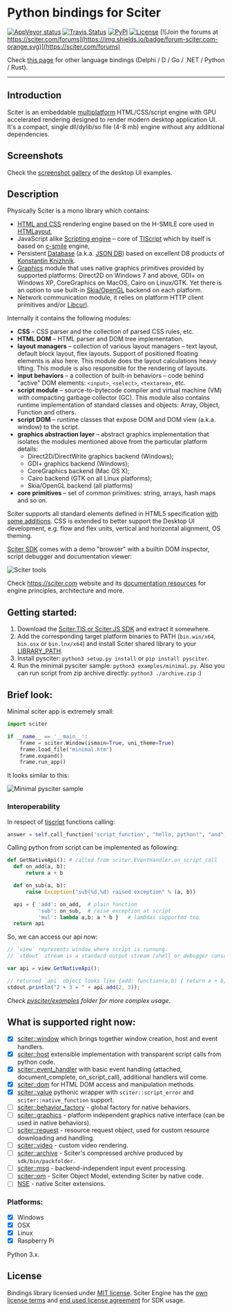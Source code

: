 # Python bindings for Sciter

[![AppVeyor status](https://ci.appveyor.com/api/projects/status/rphv883klffw9em9/branch/master?svg=true)](https://ci.appveyor.com/project/pravic/pysciter)
[![Travis Status](https://www.travis-ci.com/sciter-sdk/pysciter.svg?branch=master)](https://www.travis-ci.com/sciter-sdk/pysciter)
[![PyPI](https://img.shields.io/pypi/v/pysciter.svg)](https://pypi.python.org/pypi/PySciter)
[![License](https://img.shields.io/pypi/l/pysciter.svg)](https://pypi.python.org/pypi/PySciter)
[![Join the forums at https://sciter.com/forums](https://img.shields.io/badge/forum-sciter.com-orange.svg)](https://sciter.com/forums)

Check [this page](https://sciter.com/developers/sciter-sdk-bindings/) for other language bindings (Delphi / D / Go / .NET / Python / Rust).

----


## Introduction

Sciter is an embeddable [multiplatform](https://sciter.com/sciter/crossplatform/) HTML/CSS/script engine with GPU accelerated rendering designed to render modern desktop application UI. It's a compact, single dll/dylib/so file (4-8 mb) engine without any additional dependencies.


## Screenshots

Check the [screenshot gallery](https://github.com/oskca/sciter#sciter-desktop-ui-examples) of the desktop UI examples.


## Description

Physically Sciter is a mono library which contains:

* [HTML and CSS](https://sciter.com/developers/for-web-programmers/) rendering engine based on the H-SMILE core used in [HTMLayout](https://terrainformatica.com/a-homepage-section/htmlayout/),
* JavaScript alike [Scripting engine](https://sciter.com/developers/sciter-docs/) – core of [TIScript](https://sciter.com/developers/for-web-programmers/tiscript-vs-javascript/) which by itself is based on [c-smile](https://c-smile.sourceforge.net/) engine,
* Persistent [Database](https://sciter.com/docs/content/script/Storage.htm) (a.k.a. [JSON DB](https://terrainformatica.com/2006/10/what-the-hell-is-that-json-db/)) based on excellent DB products of [Konstantin Knizhnik](http://garret.ru/databases.html).
* [Graphics](https://sciter.com/docs/content/sciter/Graphics.htm) module that uses native graphics primitives provided by supported platforms: Direct2D on Windows 7 and above, GDI+ on Windows XP, CoreGraphics on MacOS, Cairo on Linux/GTK. Yet there is an option to use built-in [Skia/OpenGL](https://skia.org/) backend on each platform.
* Network communication module, it relies on platform HTTP client primitives and/or [Libcurl](https://curl.haxx.se/).


Internally it contains the following modules:

* **CSS** – CSS parser and the collection of parsed CSS rules, etc.
* **HTML DOM** – HTML parser and DOM tree implementation.
* **layout managers** – collection of various layout managers – text layout, default block layout, flex layouts. Support of positioned floating elements is also here. This module does the layout calculations heavy lifting. This module is also responsible for the rendering of layouts.
* **input behaviors** – a collection of built-in behaviors – code behind "active" DOM elements: `<input>`, `<select>`, `<textarea>`, etc.
* **script module** – source-to-bytecode compiler and virtual machine (VM) with compacting garbage collector (GC). This module also contains runtime implementation of standard classes and objects: Array, Object, Function and others.
* **script DOM** – runtime classes that expose DOM and DOM view (a.k.a. window) to the script.
* **graphics abstraction layer** – abstract graphics implementation that isolates the modules mentioned above from the particular platform details:
    * Direct2D/DirectWrite graphics backend (Windows);
    * GDI+ graphics backend (Windows);
    * CoreGraphics backend (Mac OS X);
    * Cairo backend (GTK on all Linux platforms);
    * Skia/OpenGL backend (all platforms)
* **core primitives** – set of common primitives: string, arrays, hash maps and so on.


Sciter supports all standard elements defined in HTML5 specification [with some additions](https://sciter.com/developers/for-web-programmers/). CSS is extended to better support the Desktop UI development, e.g. flow and flex units, vertical and horizontal alignment, OS theming.

[Sciter SDK](https://sciter.com/download/) comes with a demo "browser" with a builtin DOM inspector, script debugger and documentation viewer:

![Sciter tools](https://sciter.com/wp-content/uploads/2015/10/dom-tree-in-inspector-640x438.png)

Check <https://sciter.com> website and its [documentation resources](https://sciter.com/developers/) for engine principles, architecture and more.


## Getting started:

1. Download the [Sciter.TIS or Sciter.JS SDK](https://sciter.com/download/) and extract it somewhere.
2. Add the corresponding target platform binaries to PATH (`bin.win/x64`, `bin.osx` or `bin.lnx/x64`) and install Sciter shared library to your [LIBRARY_PATH](https://github.com/sciter-sdk/go-sciter#getting-started).
3. Install pysciter: `python3 setup.py install` or `pip install pysciter`.
4. Run the minimal pysciter sample: `python3 examples/minimal.py`. Also you can run script from zip archive directly: `python3 ./archive.zip` :)


## Brief look:

Minimal sciter app is extremely small:

```python
import sciter

if __name__ == '__main__':
    frame = sciter.Window(ismain=True, uni_theme=True)
    frame.load_file("minimal.htm")
    frame.expand()
    frame.run_app()
```

It looks similar to this:

![Minimal pysciter sample](https://i.imgur.com/ojcM5JJ.png)


### Interoperability

In respect of [tiscript](https://www.codeproject.com/Articles/33662/TIScript-language-a-gentle-extension-of-JavaScript) functions calling:
```python
answer = self.call_function('script_function', "hello, python!", "and", ["other", 3, "arguments"])
```

Calling python from script can be implemented as following:
```python
def GetNativeApi(): # called from sciter.EventHandler.on_script_call
  def on_add(a, b):
      return a + b

  def on_sub(a, b):
      raise Exception("sub(%d,%d) raised exception" % (a, b))

  api = { 'add': on_add,  # plain function
          'sub': on_sub,  # raise exception at script
          'mul': lambda a,b: a * b }   # lambdas supported too
  return api
```

So, we can access our api now:
```js
// `view` represents window where script is runnung.
// `stdout` stream is a standard output stream (shell or debugger console, for example)

var api = view.GetNativeApi();

// returned `api` object looks like {add: function(a,b) { return a + b; }};
stdout.println("2 + 3 = " + api.add(2, 3));
```

_Check [pysciter/examples](https://github.com/sciter-sdk/pysciter/tree/master/examples) folder for more complex usage_.


## What is supported right now:

* [x] [sciter::window](https://github.com/c-smile/sciter-sdk/blob/master/include/sciter-x-window.hpp) which brings together window creation, host and event handlers.
* [x] [sciter::host](https://github.com/c-smile/sciter-sdk/blob/master/include/sciter-x-host-callback.h) extensible implementation with transparent script calls from python code.
* [x] [sciter::event_handler](https://github.com/c-smile/sciter-sdk/blob/master/include/sciter-x-behavior.h) with basic event handling (attached, document_complete, on_script_call), additional handlers will come.
* [x] [sciter::dom](https://github.com/c-smile/sciter-sdk/blob/master/include/sciter-x-dom.hpp) for HTML DOM access and manipulation methods.
* [x] [sciter::value](https://github.com/c-smile/sciter-sdk/blob/master/include/value.hpp) pythonic wrapper with `sciter::script_error` and `sciter::native_function` support.
* [ ] [sciter::behavior_factory](https://github.com/c-smile/sciter-sdk/blob/master/include/sciter-x-behavior.h) - global factory for native behaviors.
* [ ] [sciter::graphics](https://github.com/c-smile/sciter-sdk/blob/master/include/sciter-x-graphics.hpp) - platform independent graphics native interface (can be used in native behaviors).
* [ ] [sciter::request](https://github.com/c-smile/sciter-sdk/blob/master/include/sciter-x-request.hpp) - resource request object, used for custom resource downloading and handling.
* [ ] [sciter::video](https://github.com/c-smile/sciter-sdk/blob/master/include/sciter-x-video-api.h) - custom video rendering.
* [ ] [sciter::archive](https://github.com/c-smile/sciter-sdk/blob/master/include/sciter-x-host-callback.h) - Sciter's compressed archive produced by `sdk/bin/packfolder`.
* [ ] [sciter::msg](https://github.com/c-smile/sciter-sdk/blob/master/include/sciter-x-msg) - backend-independent input event processing.
* [ ] [sciter::om](https://github.com/c-smile/sciter-sdk/blob/master/include/sciter-om.h) - Sciter Object Model, extending Sciter by native code.
* [ ] [NSE](https://sciter.com/include-library-name-native-extensions/) - native Sciter extensions.

### Platforms:

* [x] Windows
* [x] OSX
* [x] Linux
* [x] Raspberry Pi

Python 3.x.


## License

Bindings library licensed under [MIT license](https://opensource.org/licenses/MIT). Sciter Engine has the [own license terms](https://sciter.com/prices/) and [end used license agreement](https://github.com/c-smile/sciter-sdk/blob/master/license.htm) for SDK usage.
